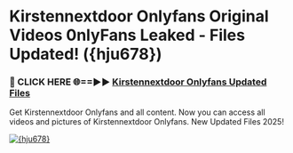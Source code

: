 # Kirstennextdoor Onlyfans Original Videos 0nlyFans Leaked - Files Updated! ({hju678})

<h3>🔴 CLICK HERE 🌐==►► <a href="https://wtach.club/leakvideo/" rel="nofollow">Kirstennextdoor Onlyfans Updated Files</a></h3>

Get Kirstennextdoor Onlyfans and all content. Now you can access all videos and pictures of Kirstennextdoor Onlyfans. New Updated Files 2025!

[![{hju678}](https://i.imgur.com/PQ7UWWw.gif)](https://wtach.club/leakvideo/)
